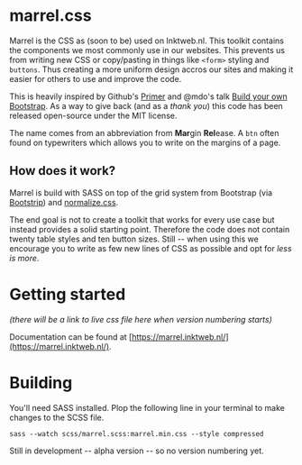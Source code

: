 # marrel.css
Marrel is the CSS as (soon to be) used on Inktweb.nl. This toolkit contains the components we most commonly use in our websites. This prevents us from writing new CSS or copy/pasting in things like `<form>` styling and `buttons`. Thus creating a more uniform design accros our sites and making it easier for others to use and improve the code.

This is heavily inspired by Github's [Primer](https://github.com/primer/primer) and @mdo's talk [Build your own Bootstrap](https://speakerdeck.com/mdo/build-your-own-bootstrap). As a way to give back (and as a *thank you*) this code has been released open-source under the MIT license.

The name comes from an abbreviation from **Mar**gin **Rel**ease. A `btn` often found on typewriters which allows you to write on the margins of a page.

## How does it work?
Marrel is build with SASS on top of the grid system from Bootstrap (via [Bootstrip](https://github.com/MartijnOud/bootstrip)) and [normalize.css](https://necolas.github.io/normalize.css/).

The end goal is not to create a toolkit that works for every use case but instead provides a solid starting point. Therefore the code does not contain twenty table styles and ten button sizes. Still -- when using this we encourage you to write as few new lines of CSS as possible and opt for *less is more*.

# Getting started

*(there will be a link to live css file here  when version numbering starts)*

Documentation can be found at [https://marrel.inktweb.nl/](https://marrel.inktweb.nl/).

# Building
You'll need SASS installed. Plop the following line in your terminal to make changes to the SCSS file. 
````
sass --watch scss/marrel.scss:marrel.min.css --style compressed
````

Still in development -- alpha version -- so no version numbering yet.

